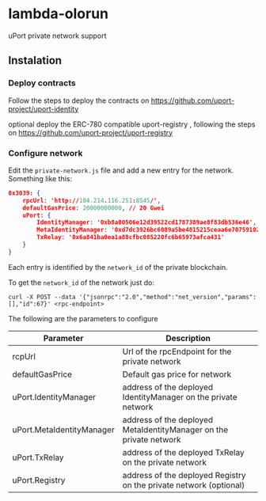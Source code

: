 # lambda-olorun
uPort private network support

## Instalation

### Deploy contracts
Follow the steps to deploy the contracts on https://github.com/uport-project/uport-identity

optional deploy the ERC-780 compatible uport-registry , following the steps on https://github.com/uport-project/uport-registry

### Configure network 
Edit the `private-network.js` file and add a new entry for the network. Something like this:

```json
0x3039: {
    rpcUrl: 'http://104.214.116.251:8545/',
    defaultGasPrice: 20000000000, // 20 Gwei
    uPort: {
        IdentityManager: '0xb8a00506e12d39522cd1787389ae8f83db536e46',
        MetaIdentityManager: '0xd7dc3926bc6089a5be4815215ceaa6e707591023',
        TxRelay: '0x6a841ba0ea1a88cfbc085220fc6b65973afca431'
    }
}

```

Each entry is identified by the `network_id` of the private blockchain.

To get the `network_id` of the network just do:

`curl -X POST --data '{"jsonrpc":"2.0","method":"net_version","params":[],"id":67}' <rpc-endpoint>
`



The following are the parameters to configure

| Parameter                   | Description                                                         | 
| --------------------------- | ------------------------------------------------------------------- | 
| rcpUrl                      | Url of the rpcEndpoint for the private network                      | 
| defaultGasPrice             | Default gas price for network                                       |
| uPort.IdentityManager       | address of the deployed IdentityManager on the private network      |
| uPort.MetaIdentityManager   | address of the deployed MetaIdentityManager on the private network  |
| uPort.TxRelay               | address of the deployed TxRelay on the private network              |
| uPort.Registry              | address of the deployed Registry on the private network (optional)  |





